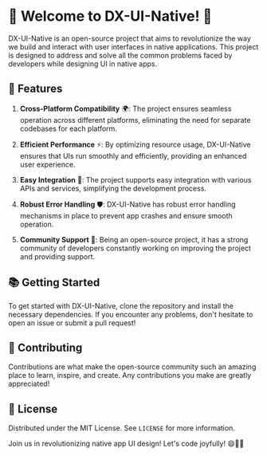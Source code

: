 # 🎉 Welcome to DX-UI-Native! 🎉

DX-UI-Native is an open-source project that aims to revolutionize the way we build and interact with user interfaces in native applications. This project is designed to address and solve all the common problems faced by developers while designing UI in native apps.

## 🌟 Features

1. **Cross-Platform Compatibility** 🌍: The project ensures seamless operation across different platforms, eliminating the need for separate codebases for each platform.

2. **Efficient Performance** ⚡: By optimizing resource usage, DX-UI-Native ensures that UIs run smoothly and efficiently, providing an enhanced user experience.

3. **Easy Integration** 🔗: The project supports easy integration with various APIs and services, simplifying the development process.

4. **Robust Error Handling** 🛡️: DX-UI-Native has robust error handling mechanisms in place to prevent app crashes and ensure smooth operation.

5. **Community Support** 👥: Being an open-source project, it has a strong community of developers constantly working on improving the project and providing support.

## 📚 Getting Started

To get started with DX-UI-Native, clone the repository and install the necessary dependencies. If you encounter any problems, don't hesitate to open an issue or submit a pull request!

## 🤝 Contributing

Contributions are what make the open-source community such an amazing place to learn, inspire, and create. Any contributions you make are greatly appreciated!

## 📃 License

Distributed under the MIT License. See `LICENSE` for more information.

Join us in revolutionizing native app UI design! Let's code joyfully! 😄🎈🎊
